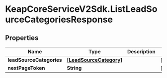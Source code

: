 # KeapCoreServiceV2Sdk.ListLeadSourceCategoriesResponse

## Properties

Name | Type | Description | Notes
------------ | ------------- | ------------- | -------------
**leadSourceCategories** | [**[LeadSourceCategory]**](LeadSourceCategory.md) |  | [optional] 
**nextPageToken** | **String** |  | [optional] 


